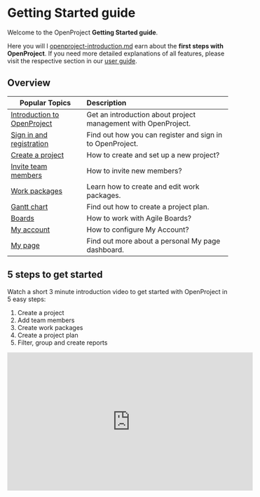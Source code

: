 # Getting Started guide

Welcome to the OpenProject **Getting Started guide**.

Here you will l [openproject-introduction.md](openproject-introduction.md) earn about the **first steps with OpenProject**. If you need more detailed explanations of all features, please visit the respective section in our [user guide](../user-guide/).

## Overview

| Popular Topics                                          | Description                                                  |
| ------------------------------------------------------- | :----------------------------------------------------------- |
| [Introduction to OpenProject](openproject-introduction) | Get an introduction about project management with OpenProject. |
| [Sign in and registration](sign-in-registration)        | Find out how you can register and sign in to OpenProject.    |
| [Create a project](projects)                            | How to create and set up a new project?                      |
| [Invite team members](invite-members)                   | How to invite new members?                                   |
| [Work packages](work-packages-introduction)             | Learn how to create and edit work packages.                  |
| [Gantt chart](gantt-chart-introduction)                 | Find out how to create a project plan.                       |
| [Boards](boards-introduction)                           | How to work with Agile Boards?                               |
| [My account](my-account)                                | How to configure My Account?                                 |
| [My page](my-page)                                      | Find out more about a personal My page dashboard.            |

## 5 steps to get started

Watch a short 3 minute introduction video to get started with OpenProject in 5 easy steps:

1. Create a project
2. Add team members
3. Create work packages
4. Create a project plan
5. Filter, group and create reports

<iframe width="560" height="315" src="https://www.youtube.com/embed/Fk4papnAzMw" frameborder="0" allow="accelerometer; autoplay; encrypted-media; gyroscope; picture-in-picture" allowfullscreen></iframe>
